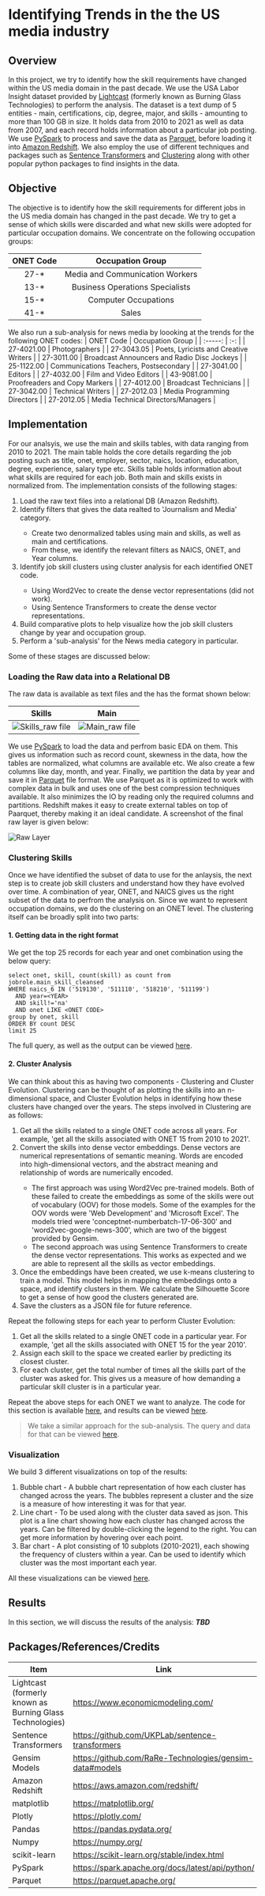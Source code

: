 # Identifying Trends in the the US media industry

## Overview
In this project, we try to identify how the skill requirements have changed within the US media domain in the past decade. We use the USA Labor Insight dataset provided by [Lightcast](https://www.economicmodeling.com/) (formerly known as Burning Glass Technologies) to perform the analysis. The dataset is a text dump of 5 entities - main, certifications, cip, degree, major, and skills - amounting to more than 100 GB in size. It holds data from 2010 to 2021 as well as data from 2007, and each record holds information about a particular job posting. We use [PySpark](https://spark.apache.org/docs/latest/api/python/) to process and save the data as [Parquet](https://parquet.apache.org/), before loading it into [Amazon Redshift](https://aws.amazon.com/redshift/). We also employ the use of different techniques and packages such as [Sentence Transformers](https://github.com/UKPLab/sentence-transformers) and [Clustering](https://scikit-learn.org/stable/modules/clustering.html) along with other popular python packages to find insights in the data.

## Objective
The objective is to identify how the skill requirements for different jobs in the US media domain has changed in the past decade. We try to get a sense of which skills were discarded and what new skills were adopted for particular occupation domains. We concentrate on the following occupation groups:

| ONET Code | Occupation Group  |
| :-----: | :-: |
| 27-* | Media and Communication Workers |
| 13-* | Business Operations Specialists |
| 15-* | Computer Occupations |
| 41-* | Sales |

We also run a sub-analysis for news media by loooking at the trends for the following ONET codes:
| ONET Code | Occupation Group  |
| :-----: | :-: |
| 27-4021.00 | Photographers |
| 27-3043.05 | Poets, Lyricists and Creative Writers |
| 27-3011.00 | Broadcast Announcers and Radio Disc Jockeys |
| 25-1122.00 | Communications Teachers, Postsecondary |
| 27-3041.00 | Editors |
| 27-4032.00 | Film and Video Editors |
| 43-9081.00 | Proofreaders and Copy Markers |
| 27-4012.00 | Broadcast Technicians |
| 27-3042.00 | Technical Writers |
| 27-2012.03 | Media Programming Directors |
| 27-2012.05 | Media Technical Directors/Managers |

## Implementation
For our analsyis, we use the main and skills tables, with data ranging from 2010 to 2021. The main table holds the core details regarding the job posting such as title, onet, employer, sector, naics, location, education, degree, experience, salary type etc. Skills table holds information about what skills are required for each job. Both main and skills exists in normalized from. The implementation consists of the following stages:
<ol>
	<li>Load the raw text files into a relational DB (Amazon Redshift).</li>
	<li>Identify filters that gives the data realted to 'Journalism and Media' category.</li>
	<ul>
		<li>Create two denormalized tables using main and skills, as well as main and certifications.</li>
		<li>From these, we identify the relevant filters as NAICS, ONET, and Year columns.</li>
	</ul>
	<li>Identify job skill clusters using cluster analysis for each identified ONET code.</li>
	<ul>
		<li>Using Word2Vec to create the dense vector representations (did not work).</li>
		<li>Using Sentence Transformers to create the dense vector representations.</li>
	</ul>
	<li>Build comparative plots to help visualize how the job skill clusters change by year and occupation group.</li>
	<li>Perform a 'sub-analysis' for the News media category in particular.</li>
</ol>
Some of these stages are discussed below:

### Loading the Raw data into a Relational DB
The raw data is available as text files and the has the format shown below:

Skills             |  Main
:-------------------------:|:-------------------------:
![Skills_raw file](screenshots/skills.png?raw=true "Skills_raw file")  |  ![Main_raw file](screenshots/main.png?raw=true "Main_raw file")

We use [PySpark](https://spark.apache.org/docs/latest/api/python/) to load the data and perfrom basic EDA on them. This gives us information such as record count, skewness in the data, how the tables are normalized, what columns are available etc. We also create a few columns like day, month, and year. Finally, we partition the data by year and save it in [Parquet](https://parquet.apache.org/) file format. We use Parquet as it is optimized to work with complex data in bulk and uses one of the best compression techniques available. It also minimizes the IO by reading only the required columns and partitions. Redshift makes it easy to create external tables on top of Paarquet, thereby making it an ideal candidate. A screenshot of the final raw layer is given below:

![Raw Layer](screenshots/raw%20layer.png?raw=true "Raw Layer")

### Clustering Skills
Once we have identified the subset of data to use for the anlaysis, the next step is to create job skill clusters and understand how they have evolved over time. A combination of year, ONET, and NAICS gives us the right subset of the data to perfrom the analysis on. Since we want to represent occupation domains, we do the clustering on an ONET level. The clustering itself can be broadly split into two parts:

#### 1. Getting data in the right format
We get the top 25 records for each year and onet combination using the below query:
```
select onet, skill, count(skill) as count from jobrole.main_skill_cleansed 
WHERE naics_6 IN ('519130', '511110', '518210', '511199') 
  AND year=<YEAR>
  AND skill!='na' 
  AND onet LIKE <ONET CODE>
group by onet, skill 
ORDER BY count DESC
limit 25
```
The full query, as well as the output can be viewed [here](data/Top%2025%20skills%20\(By%20Year%20and%20ONET%20_%20with%20NAICS%20filter\).xlsx).

#### 2. Cluster Analysis
We can think about this as having two components - Clustering and Cluster Evolution. Clustering can be thought of as plotting the skills into an n-dimensional space, and Cluster Evolution helps in identifying how these clusters have changed over the years. The steps involved in Clustering are as follows:
<ol>
	<li>Get all the skills related to a single ONET code across all years. For example, 'get all the skills associated with ONET 15 from 2010 to 2021'.</li>
	<li>Convert the skills into dense vector embeddings. Dense vectors are numerical representations of semantic meaning. Words are encoded into high-dimensional vectors, and the abstract meaning and relationship of words are numerically encoded.</li>
	<ul>
		<li>The first approach was using Word2Vec pre-trained models. Both of these failed to create the embeddings as some of the skills were out of vocabulary (OOV) for those models. Some of the examples for the OOV words were 'Web Development' and 'Microsoft Excel'. The models tried were 'conceptnet-numberbatch-17-06-300' and 'word2vec-google-news-300', which are two of the biggest provided by Gensim.</li>
		<li>The second approach was using Sentence Transformers to create the dense vector representations. This works as expected and we are able to represent all the skills as vector embeddings.</li>
	</ul>
	<li>Once the embeddings have been created, we use k-means clustering to train a model. This model helps in mapping the embeddings onto a space, and identify clusters in them. We calculate the Silhouette Score to get a sense of how good the clusters generated are.</li>
	<li>Save the clusters as a JSON file for future reference.</li>
</ol>
Repeat the following steps for each year to perform Cluster Evolution:
<ol>
	<li>Get all the skills related to a single ONET code in a particular year. For example, 'get all the skills associated with ONET 15 for the year 2010'.</li>
	<li>Assign each skill to the space we created earlier by predicting its closest cluster.</li>
	<li>For each cluster, get the total number of times all the skills part of the cluster was asked for. This gives us a measure of how demanding a particular skill cluster is in a particular year.</li>
</ol>

Repeat the above steps for each ONET we want to analyze. The code for this section is available [here](code/Skill%20Trend%20Analysis.ipynb), and results can be viewed [here](https://github.com/jacobceles/skill-analysis-media-domain/tree/main/results/).

> We take a similar approach for the sub-analysis. The query and data for that can be viewed [here](data/Top%2025%20skills%20for%20Sub%20Analysis%20\(By%20Year%20and%20ONET%20%7C%20with%20NAICS%20filter\).xlsx).

### Visualization
We build 3 different visualizations on top of the results:
<ol>
	<li>Bubble chart - A bubble chart representation of how each cluster has changed across the years. The bubbles represent a cluster and the size is a measure of how interesting it was for that year.</li>
	<li>Line chart - To be used along with the cluster data saved as json. This plot is a line chart showing how each cluster has changed across the years. Can be filtered by double-clicking the legend to the right. You can get more information by hovering over each point.</li>
	<li>Bar chart - A plot consisting of 10 subplots (2010-2021), each showing the frequency of clusters within a year. Can be used to identify which cluster was the most important each year.</li>
</ol>

All these visualizations can be viewed [here](https://github.com/jacobceles/skill-analysis-media-domain/tree/main/results/).

## Results
In this section, we will discuss the results of the analysis:
***TBD***

## Packages/References/Credits
Item | Link
--- | ---
Lightcast (formerly known as Burning Glass Technologies) | https://www.economicmodeling.com/
Sentence Transformers | https://github.com/UKPLab/sentence-transformers
Gensim Models | https://github.com/RaRe-Technologies/gensim-data#models
Amazon Redshift | https://aws.amazon.com/redshift/
matplotlib | https://matplotlib.org/
Plotly | https://plotly.com/
Pandas | https://pandas.pydata.org/
Numpy | https://numpy.org/
scikit-learn | https://scikit-learn.org/stable/index.html
PySpark | https://spark.apache.org/docs/latest/api/python/
Parquet | https://parquet.apache.org/
